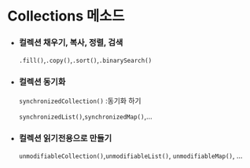 # Collections 메소드

- ### 컬렉션 채우기, 복사, 정렬, 검색

  `.fill()`,`.copy()`,`.sort()`,`.binarySearch()`

- ### 컬렉션 동기화

  `synchronizedCollection()` :동기화 하기

  `synchronizedList()`,`synchronizedMap()`,...

  

- ### 컬렉션 읽기전용으로 만들기

  `unmodifiableCollection()`,`unmodifiableList()`, `unmodifiableMap()`, ...

